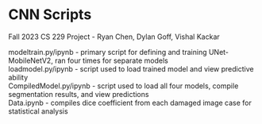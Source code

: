 # CNN Scripts
Fall 2023 CS 229 Project - Ryan Chen, Dylan Goff, Vishal Kackar

modeltrain.py/ipynb - primary script for defining and training UNet-MobileNetV2, ran four times for separate models\
loadmodel.py/ipynb - script used to load trained model and view predictive ability\
CompiledModel.py/ipynb - script used to load all four models, compile segmentation results, and view predictions\
Data.ipynb - compiles dice coefficient from each damaged image case for statistical analysis
